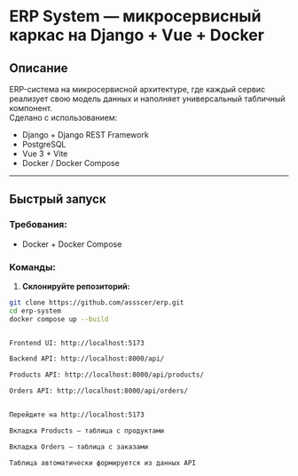 # ERP System — микросервисный каркас на Django + Vue + Docker

## Описание

ERP-система на микросервисной архитектуре, где каждый сервис реализует свою модель данных и наполняет универсальный табличный компонент.  
Сделано с использованием:

- Django + Django REST Framework
- PostgreSQL
- Vue 3 + Vite
- Docker / Docker Compose

---

## Быстрый запуск

### Требования:

- Docker + Docker Compose

### Команды:

1. **Склонируйте репозиторий:**

```bash
git clone https://github.com/assscer/erp.git
cd erp-system
docker compose up --build


Frontend UI: http://localhost:5173

Backend API: http://localhost:8000/api/

Products API: http://localhost:8000/api/products/

Orders API: http://localhost:8000/api/orders/


Перейдите на http://localhost:5173

Вкладка Products — таблица с продуктами

Вкладка Orders — таблица с заказами

Таблица автоматически формируется из данных API